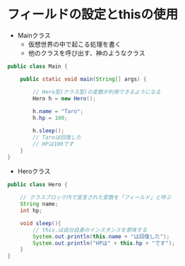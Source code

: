 # フィールドの設定とthisの使用

- Mainクラス
    - 仮想世界の中で起こる処理を書く
    - 他のクラスを呼び出す、神のようなクラス

```java
public class Main {

    public static void main(String[] args) {

        // Hero型(クラス型)の変数が利用できるようになる
        Hero h = new Hero();
        
        h.name = "Taro";
        h.hp = 100;

        h.sleep();
        // Taroは回復した
        // HPは100です
    }
}
```

- Heroクラス

```java
public class Hero {

    // クラスブロック内で宣言された変数を「フィールド」と呼ぶ
    String name;
    int hp;

    void sleep(){
        // this.は自分自身のインスタンスを意味する
        System.out.println(this.name + "は回復した");
        System.out.println("HPは" + this.hp + "です");
    }
}
```
